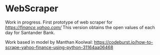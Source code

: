 # WebScraper
Work in progress.
First prototype of web scraper for _https://finance.yahoo.com/_
This version obtains the open values of each day for Santander Bank.

Work based in model by Manthan Koolwal: https://codeburst.io/how-to-scrape-yahoo-finance-using-python-31164aa06468

